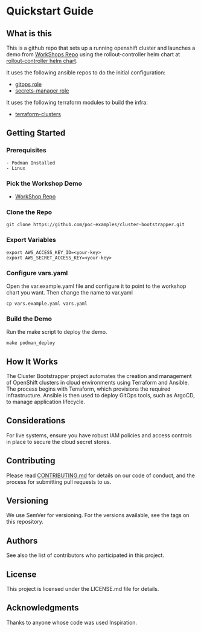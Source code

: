 # Quickstart Guide

## What is this

This is a github repo that sets up a running openshift cluster and launches a demo from [WorkShops Repo](https://github.com/poc-examples/workshops) using the rollout-controller helm chart at [rollout-controller helm chart](https://github.com/poc-examples/charts/tree/main/charts/rollout-controller).

It uses the following ansible repos to do the initial configuration:

- [gitops role](https://github.com/poc-examples/ansible-roles)
- [secrets-manager role](https://github.com/poc-examples/secrets-manager-role)

It uses the following terraform modules to build the infra:

- [terraform-clusters](https://github.com/poc-examples/terraform-clusters)

## Getting Started

### Prerequisites

    - Podman Installed
    - Linux

### Pick the Workshop Demo

- [WorkShop Repo](https://github.com/poc-examples/workshops)

### Clone the Repo

```
git clone https://github.com/poc-examples/cluster-bootstrapper.git
```

### Export Variables

```
export AWS_ACCESS_KEY_ID=<your-key>
export AWS_SECRET_ACCESS_KEY=<your-key>
```

### Configure vars.yaml

Open the var.example.yaml file and configure it to point to the workshop chart you want.  Then change the name to var.yaml

```
cp vars.example.yaml vars.yaml
```

### Build the Demo

Run the make script to deploy the demo.

```
make podman_deploy
```

## How It Works

The Cluster Bootstrapper project automates the creation and management of OpenShift clusters in cloud environments using Terraform and Ansible. The process begins with Terraform, which provisions the required infrastructure. Ansible is then used to deploy GitOps tools, such as ArgoCD, to manage application lifecycle.

## Considerations

For live systems, ensure you have robust IAM policies and access controls in place to secure the cloud secret stores.

## Contributing

Please read [CONTRIBUTING.md](https://github.com/poc-examples/cluster-bootstrapper/blob/main/CONTRIBUTING.md) for details on our code of conduct, and the process for submitting pull requests to us.

## Versioning

We use SemVer for versioning. For the versions available, see the tags on this repository.

## Authors

See also the list of contributors who participated in this project.

## License

This project is licensed under the LICENSE.md file for details.

## Acknowledgments

Thanks to anyone whose code was used Inspiration.
